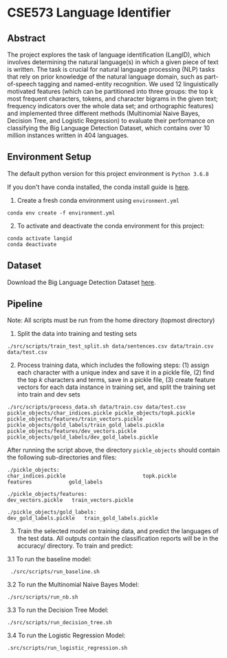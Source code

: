 # CSE573 Language Identifier

## Abstract

The project explores the task of language identification (LangID), which involves
determining the natural language(s) in which a given piece of text is written. The
task is crucial for natural language processing (NLP) tasks that rely on prior
knowledge of the natural language domain, such as part-of-speech tagging and
named-entity recognition. We used 12 linguistically motivated features (which can
be partitioned into three groups: the top k most frequent characters, tokens, and
character bigrams in the given text; frequency indicators over the whole data set;
and orthographic features) and implemented three different methods (Multinomial
Naive Bayes, Decision Tree, and Logistic Regression) to evaluate their performance
on classifying the Big Language Detection Dataset, which contains over 10 million
instances written in 404 languages.

## Environment Setup

The default python version for this project environment is `Python 3.6.8`

If you don't have conda installed, the conda install guide is [here](https://conda.io/projects/conda/en/latest/user-guide/install/index.html).

1. Create a fresh conda environment using `environment.yml`

```
conda env create -f environment.yml
```

2. To activate and deactivate the conda environment for this project:

```
conda activate langid
conda deactivate
```

## Dataset

Download the Big Language Detection Dataset [here](https://www.kaggle.com/datasets/chazzer/big-language-detection-dataset?select=sentences.csv).

## Pipeline

Note: All scripts must be run from the home directory (topmost directory)

1. Split the data into training and testing sets

```
./src/scripts/train_test_split.sh data/sentences.csv data/train.csv data/test.csv
```

2. Process training data, which includes the following steps: (1) assign each character with a unique index and save it in a pickle file, (2) find the top *k* characters and terms, save in a pickle file, (3) create feature vectors for each data instance in training set, and split the training set into train and dev sets 

```
./src/scripts/process_data.sh data/train.csv data/test.csv pickle_objects/char_indices.pickle pickle_objects/topk.pickle pickle_objects/features/train_vectors.pickle pickle_objects/gold_labels/train_gold_labels.pickle pickle_objects/features/dev_vectors.pickle pickle_objects/gold_labels/dev_gold_labels.pickle
```

After running the script above, the directory `pickle_objects` should contain the following sub-directories and files:

```
./pickle_objects:
char_indices.pickle 						topk.pickle
features            gold_labels         

./pickle_objects/features:
dev_vectors.pickle   train_vectors.pickle

./pickle_objects/gold_labels:
dev_gold_labels.pickle   train_gold_labels.pickle
```

3. Train the selected model on training data, and predict the languages of the test data. All outputs contain the classification reports will be in the accuracy/ directory. To train and predict:

3.1 To run the baseline model:

```
 ./src/scripts/run_baseline.sh
```

3.2 To run the Multinomial Naive Bayes Model:

```
./src/scripts/run_nb.sh
```

3.3 To run the Decision Tree Model:

```
./src/scripts/run_decision_tree.sh
```

3.4 To run the Logistic Regression Model:

```
.src/scripts/run_logistic_regression.sh
```
